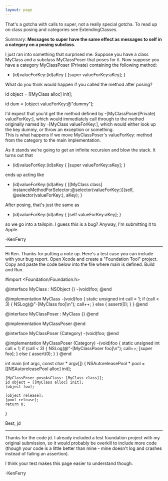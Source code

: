 ```yaml
---
layout: page
---
```


That's a gotcha with calls to super, not a really special gotcha.  To read up on class posing and categories see 
ExtendingClasses.

Summary:  **Messages to super have the same effect as messages to self in a category on a posing subclass.**

I just ran into something that surprised me.  Suppose you have a class 
    MyClass and a subclass     MyClassPoser that poses for it.  Now suppose
you have a category     MyClassPoser (Private) containing the following method:

    
- (id)valueForKey:(id)aKey
{
	[super valueForKey:aKey];
}


What do you think would happen if you called the method after posing?

    

id object = [[MyClass alloc] init];
	
id dum = [object valueForKey:@"dummy"];


I'd expect that you'd get the method defined by     -[MyClassPoser(Private) valueForKey:], 
which would immediately call through to the method originally named by
    -[MyClass valueForKey:], which would either look up the key dummy, or throw 
an exception or something.  
This is what happens if we move     MyClassPoser's     valueForKey: method
from the category to the main implementation.


As it stands we're going to get an infinite recursion and blow the stack.  It turns
out that

    
- (id)valueForKey:(id)aKey
{
	[super valueForKey:aKey];
}


ends up acting like

    
- (id)valueForKey:(id)aKey
{
	[[MyClass class] instanceMethodForSelector:@selector(valueForKey:)](self, @selector(valueForKey:), aKey);
}


After posing, that's just the same as

    
- (id)valueForKey:(id)aKey
{
	[self valueForKey:aKey];
}


so we go into a tailspin.  I guess this is a bug?  Anyway, I'm submitting it to Apple.

-KenFerry


----


Hi Ken.  Thanks for putting a note up.  Here's a test case you can include with your bug report.  Open Xcode and create a "Foundation Tool" project.  Copy and paste the code below into the file where main is defined.  Build and Run.

    

#import <Foundation/Foundation.h>

@interface MyClass : NSObject {}
-(void)foo;
@end

@implementation MyClass
-(void)foo
{
    static unsigned int call = 1;
    if (call < 3) {
	NSLog(@"-[MyClass foo]\n");
	call++;
    } else {
	assert(0);
    }
}
@end

@interface MyClassPoser : MyClass {}
@end

@implementation MyClassPoser
@end

@interface MyClassPoser (Category)
-(void)foo;
@end

@implementation MyClassPoser (Category)
-(void)foo
{
    static unsigned int call = 1;
    if (call < 3) {
	NSLog(@"-[MyClassPoser foo]\n");
	call++;
	[super foo];
    } else {
	assert(0);
    }
}
@end

int main (int argc, const char * argv[]) {
    NSAutoreleasePool * pool = [[NSAutoreleasePool alloc] init];
		
    [MyClassPoser poseAsClass: [MyClass class]];
    id object = [[MyClass alloc] init];
    [object foo];
	
    [object release];
    [pool release];
    return 0;
}



Best, jd

----

Thanks for the code jd.  I already included a test foundation project with my original submission, so it would probably be overkill to include more code (though your code is a little better than mine - mine doesn't log and crashes instead of failing an assertion).  

I think your test makes this page easier to understand though.

-KenFerry
